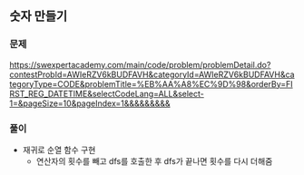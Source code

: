 ## 숫자 만들기
### 문제
https://swexpertacademy.com/main/code/problem/problemDetail.do?contestProbId=AWIeRZV6kBUDFAVH&categoryId=AWIeRZV6kBUDFAVH&categoryType=CODE&problemTitle=%EB%AA%A8%EC%9D%98&orderBy=FIRST_REG_DATETIME&selectCodeLang=ALL&select-1=&pageSize=10&pageIndex=1&&&&&&&&&

### 풀이
- 재귀로 순열 함수 구현
    - 연산자의 횟수를 빼고 dfs를 호출한 후 dfs가 끝나면 횟수를 다시 더해줌